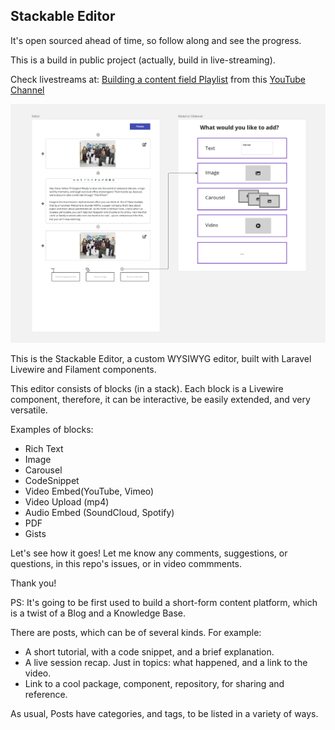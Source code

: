 ## Stackable Editor

It's open sourced ahead of time, so follow along and see the progress.

This is a build in public project (actually, build in live-streaming).

Check livestreams at: [Building a content field Playlist](https://www.youtube.com/watch?v=b85XfRGbDjk&list=PL2Njk5tK9lmtS-5VwsQow8o_DQmGPQkjg&pp=gAQBiAQB)
from this [YouTube Channel](https://www.youtube.com/@PatricioOnCode)

![Preview](./docs/img.png)

This is the Stackable Editor, a custom WYSIWYG editor, built with Laravel Livewire and Filament components.

This editor consists of blocks (in a stack). Each block is a Livewire component, therefore, it can be interactive, be easily extended, and very versatile.

Examples of blocks:
- Rich Text
- Image
- Carousel
- CodeSnippet
- Video Embed(YouTube, Vimeo)
- Video Upload (mp4)
- Audio Embed (SoundCloud, Spotify)
- PDF
- Gists

Let's see how it goes! Let me know any comments, suggestions, or questions, in this repo's issues, or in video commments.

Thank you!


PS: It's going to be first used to build a short-form content platform, which is a twist of a Blog and a Knowledge Base.

There are posts, which can be of several kinds. For example:
- A short tutorial, with a code snippet, and a brief explanation.
- A live session recap. Just in topics: what happened, and a link to the video.
- Link to a cool package, component, repository, for sharing and reference.

As usual, Posts have categories, and tags, to be listed in a variety of ways.
